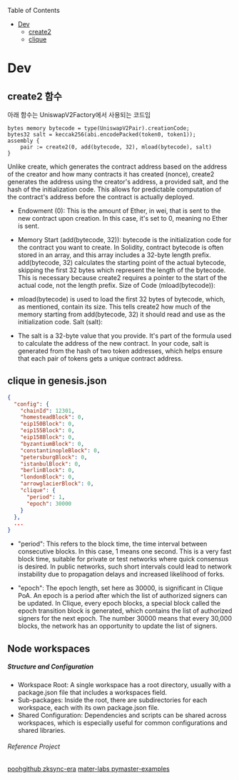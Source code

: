 
Table of Contents
- [Dev](#dev)
    - [create2](#create2-함수)
    - [clique](#clique-in-genesisjson)


# Dev
## create2 함수
아래 함수는 UniswapV2Factory에서 사용되는 코드임

```solidity
bytes memory bytecode = type(UniswapV2Pair).creationCode;
bytes32 salt = keccak256(abi.encodePacked(token0, token1));
assembly {
    pair := create2(0, add(bytecode, 32), mload(bytecode), salt)
}
```

Unlike create, which generates the contract address based on the address of the creator and how many contracts it has created (nonce), create2 generates the address using the creator's address, a provided salt, and the hash of the initialization code. This allows for predictable computation of the contract's address before the contract is actually deployed.

- Endowment (0): This is the amount of Ether, in wei, that is sent to the new contract upon creation. In this case, it's set to 0, meaning no Ether is sent.

- Memory Start (add(bytecode, 32)):
bytecode is the initialization code for the contract you want to create. In Solidity, contract bytecode is often stored in an array, and this array includes a 32-byte length prefix.
add(bytecode, 32) calculates the starting point of the actual bytecode, skipping the first 32 bytes which represent the length of the bytecode. This is necessary because create2 requires a pointer to the start of the actual code, not the length prefix.
Size of Code (mload(bytecode)):

- mload(bytecode) is used to load the first 32 bytes of bytecode, which, as mentioned, contain its size. This tells create2 how much of the memory starting from add(bytecode, 32) it should read and use as the initialization code.
Salt (salt):

- The salt is a 32-byte value that you provide. It's part of the formula used to calculate the address of the new contract.
In your code, salt is generated from the hash of two token addresses, which helps ensure that each pair of tokens gets a unique contract address.


## clique in genesis.json
```json
{
  "config": {
    "chainId": 12301,
    "homesteadBlock": 0,
    "eip150Block": 0,
    "eip155Block": 0,
    "eip158Block": 0,
    "byzantiumBlock": 0,
    "constantinopleBlock": 0,
    "petersburgBlock": 0,
    "istanbulBlock": 0,
    "berlinBlock": 0,
    "londonBlock": 0,
    "arrowglacierBlock": 0,
    "clique": {
      "period": 1,
      "epoch": 30000
    }
  },
  ...
}
```
- "period":
This refers to the block time, the time interval between consecutive blocks. In this case, 1 means one second. This is a very fast block time, suitable for private or test networks where quick consensus is desired. In public networks, such short intervals could lead to network instability due to propagation delays and increased likelihood of forks.

- "epoch":
The epoch length, set here as 30000, is significant in Clique PoA. An epoch is a period after which the list of authorized signers can be updated. In Clique, every epoch blocks, a special block called the epoch transition block is generated, which contains the list of authorized signers for the next epoch. The number 30000 means that every 30,000 blocks, the network has an opportunity to update the list of signers.

## Node workspaces
##### Structure and Configuration
- Workspace Root: A single workspace has a root directory, usually with a package.json file that includes a workspaces field.
- Sub-packages: Inside the root, there are subdirectories for each workspace, each with its own package.json file.
- Shared Configuration: Dependencies and scripts can be shared across workspaces, which is especially useful for common configurations and shared libraries.

###### Reference Project
[poohgithub zksync-era](https://github.com/poohgithub/zksync-era)
[mater-labs pymaster-examples](https://github.com/matter-labs/paymaster-examples)